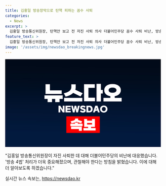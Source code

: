 ```yaml
---
title: 김홍일 방송장악으로 탄핵 피하는 꼼수 사퇴
categories:
  - News
excerpt: >
  김홍일 방송통신위원장, 탄핵안 보고 전 자진 사퇴 의사 더불어민주당 꼼수 사퇴 비난, 방송 4법 처리 명분으로 방침. 민주당 대변인 윤석열 정권이 천년만년 집권하는 게 아니라며 방송4법은 공영방송의 독립성을 유지하자는 법안인 만큼 대통령도 거부권을 쓰지 않았으면 좋겠다고 말했다.
feature_text: >
  김홍일 방송통신위원장, 탄핵안 보고 전 자진 사퇴 의사 더불어민주당 꼼수 사퇴 비난, 방송 4법 처리 명분으로 방침. 민주당 대변인 윤석열 정권이 천년만년 집권하는 게 아니라며 방송4법은 공영방송의 독립성을 유지하자는 법안인 만큼 대통령도 거부권을 쓰지 않았으면 좋겠다고 말했다.
image: '/assets/img/newsdao_breakingnews.jpg'
---
```


<p><img src="/assets/img/newsdao_breakingnews.jpg" alt="bookingtag 속보" /></p>

<p>"김홍일 방송통신위원장이 자진 사퇴한 데 대해 더불어민주당의 비난에 대응했습니다. '방송 4법' 처리가 더욱 중요해졌으며, 관철해야 한다는 방침을 밝혔습니다. 이에 대해 더 알아보도록 하겠습니다."</p>
실시간 뉴스 속보는, <a href="https://newsdao.kr" rel="dofollow">https://newsdao.kr</a>



